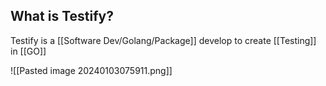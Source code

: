 ## What is Testify?

Testify is a [[Software Dev/Golang/Package]] develop to create [[Testing]] in [[GO]]

![[Pasted image 20240103075911.png]]

